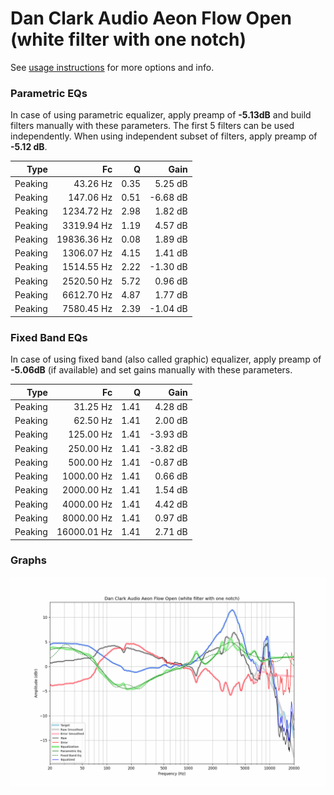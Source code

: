 # Dan Clark Audio Aeon Flow Open (white filter with one notch)
See [usage instructions](https://github.com/jaakkopasanen/AutoEq#usage) for more options and info.

### Parametric EQs
In case of using parametric equalizer, apply preamp of **-5.13dB** and build filters manually
with these parameters. The first 5 filters can be used independently.
When using independent subset of filters, apply preamp of **-5.12 dB**.

| Type    | Fc          |    Q | Gain     |
|--------:|------------:|-----:|---------:|
| Peaking | 43.26 Hz    | 0.35 | 5.25 dB  |
| Peaking | 147.06 Hz   | 0.51 | -6.68 dB |
| Peaking | 1234.72 Hz  | 2.98 | 1.82 dB  |
| Peaking | 3319.94 Hz  | 1.19 | 4.57 dB  |
| Peaking | 19836.36 Hz | 0.08 | 1.89 dB  |
| Peaking | 1306.07 Hz  | 4.15 | 1.41 dB  |
| Peaking | 1514.55 Hz  | 2.22 | -1.30 dB |
| Peaking | 2520.50 Hz  | 5.72 | 0.96 dB  |
| Peaking | 6612.70 Hz  | 4.87 | 1.77 dB  |
| Peaking | 7580.45 Hz  | 2.39 | -1.04 dB |

### Fixed Band EQs
In case of using fixed band (also called graphic) equalizer, apply preamp of **-5.06dB**
(if available) and set gains manually with these parameters.

| Type    | Fc          |    Q | Gain     |
|--------:|------------:|-----:|---------:|
| Peaking | 31.25 Hz    | 1.41 | 4.28 dB  |
| Peaking | 62.50 Hz    | 1.41 | 2.00 dB  |
| Peaking | 125.00 Hz   | 1.41 | -3.93 dB |
| Peaking | 250.00 Hz   | 1.41 | -3.82 dB |
| Peaking | 500.00 Hz   | 1.41 | -0.87 dB |
| Peaking | 1000.00 Hz  | 1.41 | 0.66 dB  |
| Peaking | 2000.00 Hz  | 1.41 | 1.54 dB  |
| Peaking | 4000.00 Hz  | 1.41 | 4.42 dB  |
| Peaking | 8000.00 Hz  | 1.41 | 0.97 dB  |
| Peaking | 16000.01 Hz | 1.41 | 2.71 dB  |

### Graphs
![](./Dan%20Clark%20Audio%20Aeon%20Flow%20Open%20(white%20filter%20with%20one%20notch).png)